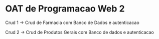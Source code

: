 # OAT de Programacao Web 2
Crud 1 -> Crud de Farmacia com Banco de Dados e autenticacao 

Crud 2 -> Crud de Produtos Gerais com Banco de dados e autenticacao
